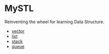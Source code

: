 # MySTL
Reinventing the wheel for learning Data Structure.
- [vector](https://github.com/LEXSSAMA/MySTL/tree/uncompleted/vector)<br>
- [list](https://github.com/LEXSSAMA/MySTL/tree/uncompleted/list)<br>
- [stack](https://github.com/LEXSSAMA/MySTL/tree/main/stack)<br>
- [queue](https://github.com/LEXSSAMA/MySTL/tree/main/queue)
